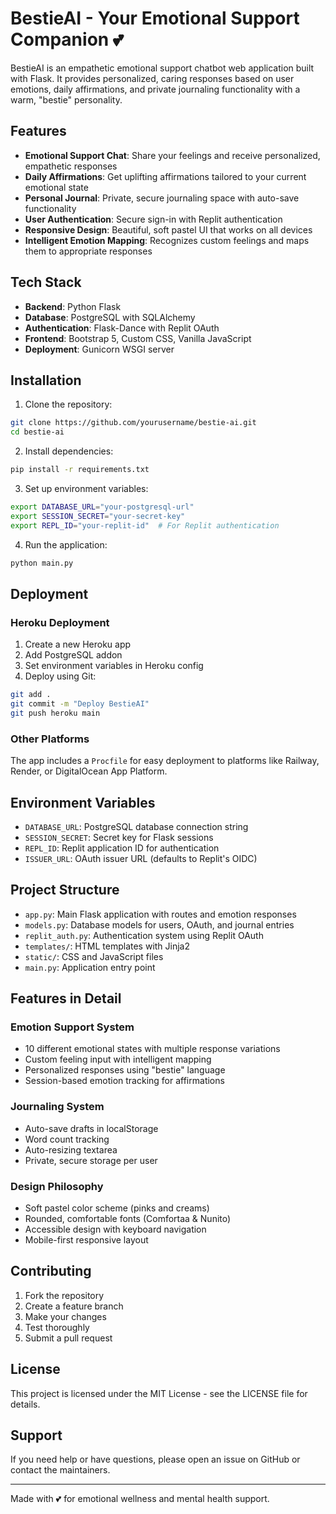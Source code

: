 # BestieAI - Your Emotional Support Companion 💕

BestieAI is an empathetic emotional support chatbot web application built with Flask. It provides personalized, caring responses based on user emotions, daily affirmations, and private journaling functionality with a warm, "bestie" personality.

## Features

- **Emotional Support Chat**: Share your feelings and receive personalized, empathetic responses
- **Daily Affirmations**: Get uplifting affirmations tailored to your current emotional state
- **Personal Journal**: Private, secure journaling space with auto-save functionality
- **User Authentication**: Secure sign-in with Replit authentication
- **Responsive Design**: Beautiful, soft pastel UI that works on all devices
- **Intelligent Emotion Mapping**: Recognizes custom feelings and maps them to appropriate responses

## Tech Stack

- **Backend**: Python Flask
- **Database**: PostgreSQL with SQLAlchemy
- **Authentication**: Flask-Dance with Replit OAuth
- **Frontend**: Bootstrap 5, Custom CSS, Vanilla JavaScript
- **Deployment**: Gunicorn WSGI server

## Installation

1. Clone the repository:
```bash
git clone https://github.com/yourusername/bestie-ai.git
cd bestie-ai
```

2. Install dependencies:
```bash
pip install -r requirements.txt
```

3. Set up environment variables:
```bash
export DATABASE_URL="your-postgresql-url"
export SESSION_SECRET="your-secret-key"
export REPL_ID="your-replit-id"  # For Replit authentication
```

4. Run the application:
```bash
python main.py
```

## Deployment

### Heroku Deployment

1. Create a new Heroku app
2. Add PostgreSQL addon
3. Set environment variables in Heroku config
4. Deploy using Git:

```bash
git add .
git commit -m "Deploy BestieAI"
git push heroku main
```

### Other Platforms

The app includes a `Procfile` for easy deployment to platforms like Railway, Render, or DigitalOcean App Platform.

## Environment Variables

- `DATABASE_URL`: PostgreSQL database connection string
- `SESSION_SECRET`: Secret key for Flask sessions
- `REPL_ID`: Replit application ID for authentication
- `ISSUER_URL`: OAuth issuer URL (defaults to Replit's OIDC)

## Project Structure

- `app.py`: Main Flask application with routes and emotion responses
- `models.py`: Database models for users, OAuth, and journal entries
- `replit_auth.py`: Authentication system using Replit OAuth
- `templates/`: HTML templates with Jinja2
- `static/`: CSS and JavaScript files
- `main.py`: Application entry point

## Features in Detail

### Emotion Support System
- 10 different emotional states with multiple response variations
- Custom feeling input with intelligent mapping
- Personalized responses using "bestie" language
- Session-based emotion tracking for affirmations

### Journaling System
- Auto-save drafts in localStorage
- Word count tracking
- Auto-resizing textarea
- Private, secure storage per user

### Design Philosophy
- Soft pastel color scheme (pinks and creams)
- Rounded, comfortable fonts (Comfortaa & Nunito)
- Accessible design with keyboard navigation
- Mobile-first responsive layout

## Contributing

1. Fork the repository
2. Create a feature branch
3. Make your changes
4. Test thoroughly
5. Submit a pull request

## License

This project is licensed under the MIT License - see the LICENSE file for details.

## Support

If you need help or have questions, please open an issue on GitHub or contact the maintainers.

---

Made with 💕 for emotional wellness and mental health support.